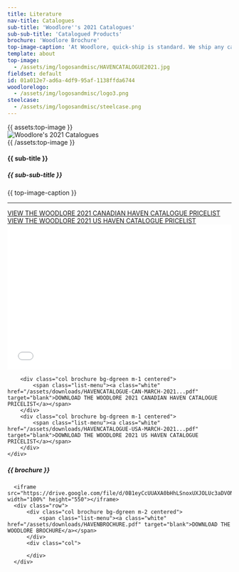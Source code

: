 ```yaml
---
title: Literature
nav-title: Catalogues
sub-title: 'Woodlore''s 2021 Catalogues'
sub-sub-title: 'Catalogued Products'
brochure: 'Woodlore Brochure'
top-image-caption: 'At Woodlore, quick-ship is standard. We ship any catalogued product, in any of our 24 standard finishes in 8 business days from receipt of order, with no quantity limitations. If you need it faster, just let us know. Processes are in place to expedite shipping for those times when it just can’t wait. When it comes to custom product, Woodlore can design, engineer and deliver the majority of custom product requirements in 2-4 weeks, depending on the level of complexity.'
template: about
top-image:
  - /assets/img/logosandmisc/HAVENCATALOGUE2021.jpg
fieldset: default
id: 01a012e7-ad6a-4df9-95af-1138ffda6744
woodlorelogo:
  - /assets/img/logosandmisc/logo3.png
steelcase:
  - /assets/img/logosandmisc/steelcase.png
---
```

<section class="regular">
  	<div class="container-fluid centered">
  		<div class="block">
  		    <div class="row">
                {{ assets:top-image }}
  		        <div class="col">
                    <img src="{{ glide:url q="75" fm="jpg" }}" class="large-image" alt="Woodlore's 2021 Catalogues"/>
 		        </div>
                {{ /assets:top-image }}
  		    </div>
  		</div>
  		<div class="block">
  			<h4 class="orange bold">{{ sub-title }}</h4>
              <h5 class="orange bold">{{ sub-sub-title }}</h5>
  			<p>{{ top-image-caption }}</p>
  		</div>
  		<hr>
      </div>
</section>
<section class="regular">
    <div class="row">
        <div class="col brochure bg-dgreen m-1 centered">
            <span class="list-menu"><a class="white" href="https://issuu.com/woodloretech/docs/havencatalogue-can-march-2021..?e=3452000/59408765" target="blank" >VIEW THE WOODLORE 2021 CANADIAN HAVEN CATALOGUE PRICELIST</a></span>
        </div>
        <div class="col brochure bg-dgreen m-1 centered">
            <span class="list-menu"><a class="white" href="https://issuu.com/woodloretech/docs/havencatalogue-usa-march-2021..?e=3452000/59409006" target="blank" >VIEW THE WOODLORE 2021 US HAVEN CATALOGUE PRICELIST</a></span>
        </div>
    </div>
    <div class="row">
        <div class="col">
            <iframe allowfullscreen="true" style="border:none;width:100%;height:326px;" src="//e.issuu.com/embed.html?d=havencatalogue-usa-march-2021..&u=woodloretech"></iframe>
        </div>
    </div>
    <div class="row">

        <div class="col brochure bg-dgreen m-1 centered">
            <span class="list-menu"><a class="white" href="/assets/downloads/HAVENCATALOGUE-CAN-MARCH-2021...pdf" target="blank">DOWNLOAD THE WOODLORE 2021 CANADIAN HAVEN CATALOGUE PRICELIST</a></span>
        </div>
        <div class="col brochure bg-dgreen m-1 centered">
            <span class="list-menu"><a class="white" href="/assets/downloads/HAVENCATALOGUE-USA-MARCH-2021...pdf" target="blank">DOWNLOAD THE WOODLORE 2021 US HAVEN CATALOGUE PRICELIST</a></span>
        </div>
    </div>
</section>
<section class="regular">
       <h5 class="orange bold">{{ brochure }}</h5>

      <iframe src="https://drive.google.com/file/d/0B1eyCcUUAXA0bHhLSnoxUXJOLUc3aDVONkxpb2ZEclhjWm13/preview" width="100%" height="550"></iframe>
      <div class="row">
          <div class="col brochure bg-dgreen m-2 centered">
              <span class="list-menu"><a class="white" href="/assets/downloads/HAVENBROCHURE.pdf" target="blank">DOWNLOAD THE WOODLORE BROCHURE</a></span>
          </div>
          <div class="col">

          </div>
      </div>
</section>
